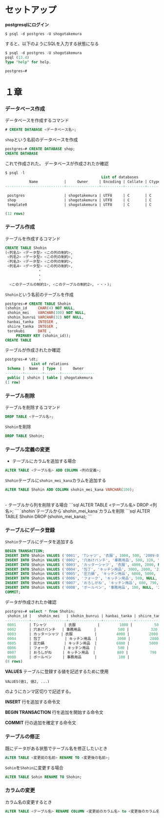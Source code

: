 # セットアップ
**postgresqlにログイン**
```
$ psql -d postgres -U shogotakemura
```
すると、以下のようにSQLを入力する状態になる
```sql
$ psql -d postgres -U shogotakemura
psql (13.4)
Type "help" for help.

postgres=# 
```

# １章
### データベース作成
データベースを作成するコマンド
```sql
# CREATE DATABASE <データベース名>;
```
`shop`という名前のデータベースを作成
```sql
postgres=# CREATE DATABASE shop;
CREATE DATABASE
```
これで作成された。
データベースが作成されたか確認
```sql
$ psql -l
                                            List of databases
           Name            |     Owner     | Encoding | Collate | Ctype |        Access privileges        
---------------------------+---------------+----------+---------+-------+---------------------------------
 
 postgres                  | shogotakemura | UTF8     | C       | C     | 
 shop                      | shogotakemura | UTF8     | C       | C     | 
 template0                 | shogotakemura | UTF8     | C       | C     |

(12 rows)
```

### テーブル作成
テーブルを作成するコマンド
```sql
CREATE TABLE Shohin
(<列名1> <データ型> <この列の制約>,
 <列名2> <データ型> <この列の制約>,
 <列名3> <データ型> <この列の制約>,
 <列名4> <データ型> <この列の制約>,
               ・
               ・
               ・
  <このテーブルの制約1>, <このテーブルの制約2>, ・・・);
```
`Shohin`という名前のテーブルを作成
```sql
postgres=# CREATE TABLE Shohin
(shohin_id     CHAR(4) NOT NULL,
 shohin_mei    VARCHAR(100) NOT NULL,
 shohin_bunrui VARCHAR(32) NOT NULL,
 hanbai_tanka  INTEGER ,
 shiire_tanka  INTEGER ,
 torokubi      DATE ,
     PRIMARY KEY (shohin_id));
CREATE TABLE
```
テーブルが作成されたか確認
```sql
postgres=# \dt;
            List of relations
 Schema |  Name  | Type  |     Owner     
--------+--------+-------+---------------
 public | shohin | table | shogotakemura
(1 row)
```

###  テーブル削除
テーブルを削除するコマンド
```sql
DROP TABLE <テーブル名>;
```
`Shohin`を削除
```sql
DROP TABLE Shohin;
```

### テーブル定義の変更
- テーブルにカラムを追加する場合
```sql
ALTER TABLE <テーブル名> ADD COLUMN <列の定義>;
```
`Shohin`テーブルに`shohin_mei_kana`カラムを追加する
```sql
ALTER TABLE Shohin ADD COLUMN shohin_mei_kana VARCHAR(100);
```
<br>
- テーブルから列を削除する場合
```sql
ALTER TABLE <テーブル名> DROP <列名>;
```
`shohin`テーブルから`shohin_mei_kana`カラムを削除
```sql
ALTER TABLE Shohin DROP (shohin_mei_kana);
```

### テーブルにデータ登録
`Shohin`テーブルにデータを追加する
```sql
BEGIN TRANSACTION;
INSERT INTO Shohin VALUES ('0001', 'Tシャツ', '衣服', 1000, 500, '2009-09-20');
INSERT INTO Shohin VALUES ('0002', '穴あけパンチ', '事務用品', 500, 320, '2009-09-11');
INSERT INTO Shohin VALUES ('0003', 'カッターシャツ', '衣服', 4000, 2800, NULL);
INSERT INTO Shohin VALUES ('0004', '包丁', 'キッチン用品', 3000, 2800, '2009-09-20');
INSERT INTO Shohin VALUES ('0005', '圧力鍋', 'キッチン用品', 6800, 5000, '2009-01-15');
INSERT INTO Shohin VALUES ('0006', 'フォーク', 'キッチン用品', 500, NULL, '2009-09-20');
INSERT INTO Shohin VALUES ('0007', 'おろしがね', 'キッチン用品', 880, 790, '2008-04-28');
INSERT INTO Shohin VALUES ('0008', 'ボールペン', '事務用品', 100, NULL, '2009-11-11');
COMMIT;
```
データが作成されたか確認
```sql
postgres=# select * from Shohin;
 shohin_id |   shohin_mei   | shohin_bunrui | hanbai_tanka | shiire_tanka |  torokubi  
-----------+----------------+---------------+--------------+--------------+------------
 0001      | Tシャツ        | 衣服          |         1000 |          500 | 2009-09-20
 0002      | 穴あけパンチ   | 事務用品      |          500 |          320 | 2009-09-11
 0003      | カッターシャツ | 衣服          |         4000 |         2800 | 
 0004      | 包丁           | キッチン用品  |         3000 |         2800 | 2009-09-20
 0005      | 圧力鍋         | キッチン用品  |         6800 |         5000 | 2009-01-15
 0006      | フォーク       | キッチン用品  |          500 |              | 2009-09-20
 0007      | おろしがね     | キッチン用品  |          880 |          790 | 2008-04-28
 0008      | ボールペン     | 事務用品      |          100 |              | 2009-11-11
(8 rows)
```

**VALUES**
テーブルに登録する値を記述するために使用
```
VALUES(値1, 値2, ...)
```
のようにカンマ区切りで記述する。

**INSERT**
行を追加する命令文

**BEGIN TRANSACTION**
行を追加を開始する命令文

**COMMIT**
行の追加を確定する命令文

### テーブルの修正
既にデータがある状態でテーブル名を修正したいとき
```sql
ALTER TABLE <変更前の名前> RENAME TO <変更後の名前>;
```
`Sohin`を`Shohin`に変更する場合
```sql
ALTER TABLE Sohin RENAME TO Shohin;
```

### カラムの変更
カラム名の変更するとき
```sql
ALTER TABLE <テーブル名> RENAME COLUMN <変更前のカラム名> to <変更後のカラム名>;
```
